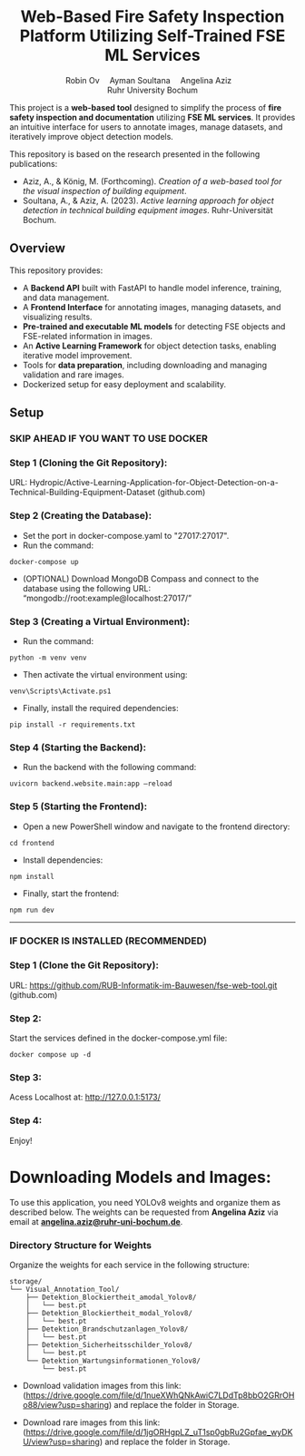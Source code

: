 <div align="center">

  <h1>Web-Based Fire Safety Inspection Platform Utilizing Self-Trained FSE ML Services</h1>


  <div>
      Robin Ov&emsp;
      Ayman Soultana&emsp;
      Angelina Aziz&emsp;
  </div>
  <div>
      Ruhr University Bochum

  </div>

</div>

This project is a **web-based tool** designed to simplify the process of **fire safety inspection and documentation** utilizing **FSE ML services**. 
It provides an intuitive interface for users to annotate images, manage datasets, and iteratively improve object detection models. 

This repository is based on the research presented in the following publications:
- Aziz, A., & König, M. (Forthcoming). *Creation of a web-based tool for the visual inspection of building equipment*.
- Soultana, A., & Aziz, A. (2023). *Active learning approach for object detection in technical building equipment images*. Ruhr-Universität Bochum.


## Overview


This repository provides:
- A **Backend API** built with FastAPI to handle model inference, training, and data management.
- A **Frontend Interface** for annotating images, managing datasets, and visualizing results.
- **Pre-trained and executable ML models** for detecting FSE objects and FSE-related information in images.
- An **Active Learning Framework** for object detection tasks, enabling iterative model improvement.
- Tools for **data preparation**, including downloading and managing validation and rare images.
- Dockerized setup for easy deployment and scalability.

## Setup


### SKIP AHEAD IF YOU WANT TO USE DOCKER

### Step 1 (Cloning the Git Repository):

URL: Hydropic/Active-Learning-Application-for-Object-Detection-on-a-Technical-Building-Equipment-Dataset (github.com)

### Step 2 (Creating the Database):
  - Set the port in docker-compose.yaml to "27017:27017".
  - Run the command:  
  ```
  docker-compose up 
  ```
  - (OPTIONAL) Download MongoDB Compass and connect to the database using the following URL:     
 “mongodb://root:example@localhost:27017/”

### Step 3 (Creating a Virtual Environment):
  - Run the command: 
  ```
  python -m venv venv
  ```
  - Then activate the virtual environment using: 
  ```
  venv\Scripts\Activate.ps1
  ```
  - Finally, install the required dependencies: 
  ```
  pip install -r requirements.txt
  ```

### Step 4 (Starting the Backend):
  - Run the backend with the following command: 
  ```
  uvicorn backend.website.main:app –reload
  ```

### Step 5 (Starting the Frontend):
  - Open a new PowerShell window and navigate to the frontend directory: 
  ```
  cd frontend
  ```
  - Install dependencies: 
  ```
  npm install
  ```
  - Finally, start the frontend: 
  ```
  npm run dev
  ```




---------------------

### IF DOCKER IS INSTALLED (RECOMMENDED)

### Step 1 (Clone the Git Repository):

URL: https://github.com/RUB-Informatik-im-Bauwesen/fse-web-tool.git (github.com)

### Step 2:
Start the services defined in the docker-compose.yml file:
```
docker compose up -d
```

### Step 3:
Acess Localhost at: http://127.0.0.1:5173/

### Step 4:
Enjoy!


# Downloading Models and Images:
To use this application, you need YOLOv8 weights and organize them as described below. The weights can be requested from **Angelina Aziz** via email at **angelina.aziz@ruhr-uni-bochum.de**.

### Directory Structure for Weights
Organize the weights for each service in the following structure:
```plaintext
storage/
└── Visual_Annotation_Tool/
    ├── Detektion_Blockiertheit_amodal_Yolov8/
    │   └── best.pt
    ├── Detektion_Blockiertheit_modal_Yolov8/
    │   └── best.pt
    ├── Detektion_Brandschutzanlagen_Yolov8/
    │   └── best.pt
    ├── Detektion_Sicherheitsschilder_Yolov8/
    │   └── best.pt
    └── Detektion_Wartungsinformationen_Yolov8/
        └── best.pt
```
  - Download validation images from this link: (https://drive.google.com/file/d/1nueXWhQNkAwiC7LDdTp8bbO2GRrOHo88/view?usp=sharing) and replace the folder in Storage.
  
  - Download rare images from this link: (https://drive.google.com/file/d/1jgORHgpLZ_uT1sp0gbRu2Gpfae_wyDKU/view?usp=sharing) and replace the folder in Storage.
